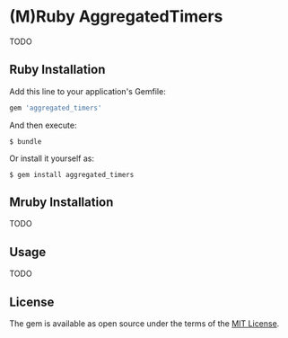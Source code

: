 # (M)Ruby AggregatedTimers

TODO

## Ruby Installation

Add this line to your application's Gemfile:

```ruby
gem 'aggregated_timers'
```

And then execute:

    $ bundle

Or install it yourself as:

    $ gem install aggregated_timers

## Mruby Installation

TODO

## Usage

TODO

## License

The gem is available as open source under the terms of the [MIT License](http://opensource.org/licenses/MIT).

